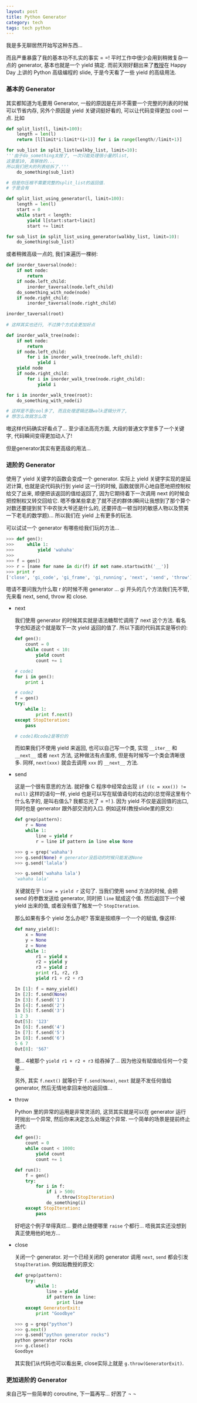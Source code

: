 ```yaml
---
layout: post
title: Python Generator
category: tech
tags: tech python
---
```


我是多无聊居然开始写这种东西... 

而且严重暴露了我的基本功不扎实的事实 = =! 平时工作中很少会用到稍微复杂一点的 generator, 基本也就是一个 yield 搞定. 而前天刚好翻出来了[教授](http://www.douban.com/people/hongqn/)在 Happy Day 上讲的 Python 高级编程的 slide, 于是今天看了一些 yield 的高级用法.

### 基本的 Generator

其实都知道为毛要用 Generator, 一般的原因是在并不需要一个完整的列表的时候可以节省内存, 另外个原因是 yield 关键词挺好看的, 可以让代码变得更加 cool 一点. 比如

```python
def split_list(l, limit=100):
    length = len(l)
    return [l[limit*i:limit*(i+1)] for i in range(length//limit+1)]

for sub_list in split_list(walkby_list, limit=10):
'''由于do_something太挫了, 一次只能处理很小量的list,
这里是10, 真够挫的...
所以我们把大的列表给拆了.'''
    do_something(sub_list)

# 但是你压根不需要完整的split_list的返回值.
# 于是会有

def split_list_using_generator(l, limit=100):
    length = len(l)
    start = 0
    while start < length:
        yield l[start:start+limit]
        start += limit

for sub_list in split_list_using_generator(walkby_list, limit=10):
    do_something(sub_list)
```

或者稍微高级一点的, 我们来遍历一棵树:

```python
def inorder_taversal(node):
    if not node:
        return
    if node.left_child:
        inorder_taversal(node.left_child)
    do_something_with_node(node)
    if node.right_child:
        inorder_taversal(node.right_child)

inorder_taversal(root)
        
# 这样其实也还行, 不过换个方式会更加好点

def inorder_walk_tree(node):
    if not node:
        return
    if node.left_child:
        for i in inorder_walk_tree(node.left_child):
            yield i
    yield node
    if node.right_child:
        for i in inorder_walk_tree(node.right_child):
            yield i

for i in inorder_walk_tree(root):
    do_something_with_node(i)

# 这样是不是cool多了, 而且处理逻辑还跟walk逻辑分开了,
# 想怎么改就怎么改
```

嗷这样代码确实好看点了... 至少语法高亮方面, 大段的普通文字里多了一个关键字, 代码瞬间变得更加动人了!

但是generator其实有更高级的用法...

### 进阶的 Generator

使用了 yield 关键字的函数会变成一个 generator. 实际上 yield 关键字实现的是延迟计算, 也就是说代码执行到 yield 这一行的时候, 函数就很开心地自愿地把控制权给交了出来, 顺便把该返回的值给返回了, 因为它期待着下一次调用 next 的时候会把控制权又转交回给它. 嗯不像某些拿走了就不还的群体(瞬间让我想到了那个算个对数还要提到贫下中农张大爷还是什么的, 还要抨击一顿当时的敏感人物以及赞美一下老毛的数学题)... 所以我们在 yield 上有更多的玩法.

可以试试一个 generator 有哪些给我们玩的方法...

```python
>>> def gen():
>>>     while 1:
>>>         yield 'wahaha'
>>> 
>>> f = gen()
>>> r = [name for name in dir(f) if not name.startswith('__')]
>>> print r
['close', 'gi_code', 'gi_frame', 'gi_running', 'next', 'send', 'throw']
```

嗯请不要问我为什么取 r 的时候不用 generator ... gi 开头的几个方法我们先不管, 先来看 next, send, throw 和 close.

* next

    我们使用 generator 的时候其实就是语法糖帮忙调用了 next 这个方法. 看名字也知道这个就是取下一次 yield 返回的值了. 所以下面的代码其实是等价的:

    ```python
    def gen():
        count = 0
        while count < 10:
            yield count
            count += 1

    # code1
    for i in gen():
        print i

    # code2
    f = gen()
    try:
        while 1:
            print f.next()
    except StopIteration:
        pass

    # code1和code2是等价的
    ```

    而如果我们不使用 yield 来返回, 也可以自己写一个类, 实现 `__iter__` 和 `__next__` 或者 `next` 方法, 这种做法有点蛋疼, 但是有时候写一个类会清晰很多. 同样, `next(xxx)` 就会去调用 `xxx` 的 `__next__` 方法.

* send

    这是一个很有意思的方法. 就好像 C 程序中经常会出现 `if ((c = xxx()) != null)` 这样的语句一样, yield 也是可以写在赋值语句的右边的(总觉得这里有个什么名字的, 是叫右值么? 我都忘光了 = =! ). 因为 yield 不仅是返回值的出口, 同时也是 generator 跟外部交流的入口.
    例如这样(教授slide里的原文):

    ```python
    def grep(pattern):
        r = None
        while 1:
            line = yield r
            r = line if pattern in line else None

    >>> g = grep('wahaha')
    >>> g.send(None) # generator没启动的时候只能发送None
    >>> g.send('lalala')

    >>> g.send('wahaha lala')
    'wahaha lala'
    ```        

    关键就在于 `line = yield r` 这句了. 当我们使用 send 方法的时候, 会把 send 的参数发送给 generator, 同时把 `line` 赋成这个值. 然后返回下一个被 yield 出来的值, 或者没有值了触发一个 `StopIteration`.

    那么如果有多个 yield 怎么办呢? 答案是按顺序一个一个的赋值, 像这样:

    ```python
    def many_yield():
        x = None
        y = None
        z = None
        while 1:
            r1 = yield x
            r2 = yield y
            r3 = yield z
            print r1, r2, r3
            yield r1 + r2 + r3

    In [1]: f = many_yield()
    In [2]: f.send(None)
    In [3]: f.send('1')
    In [4]: f.send('2')
    In [5]: f.send('3')
    1 2 3
    Out[5]: '123'
    In [6]: f.send('4')
    In [7]: f.send('5')
    In [8]: f.send('6')
    5 6 7
    Out[8]: '567'
    ```

    嗯... 4被那个 `yield r1 + r2 + r3` 给吞掉了... 因为他没有赋值给任何一个变量...
    
    另外, 其实 `f.next()` 就等价于 `f.send(None)`, `next` 就是不发任何值给 generator, 然后无情地拿回来他的返回值...
    
* throw

    Python 里的异常的运用是非常灵活的, 这货其实就是可以在 generator 运行时抛出一个异常, 然后你来决定怎么处理这个异常. 一个简单的场景是提前终止迭代:

    ```python
    def gen():
        count = 0
        while count < 1000:
            yield count
            count += 1

    def run():
        f = gen()
        try:
            for i in f:
                if i > 500:
                    f.throw(StopIteration)
                do_something(i)
        except StopIteration:
            pass
    ```

    好吧这个例子举得真烂... 要终止随便哪里 `raise` 个都行... 唔我其实还没想到真正使用他的地方...

* close

    关闭一个 generator. 对一个已经关闭的 generator 调用 `next`, `send` 都会引发 `StopIteration`. 例如贴教授的原文:

    ```python
    def grep(pattern):
        try:
            while 1:
                line = yield
                if pattern in line:
                    print line
        except GeneratorExit:
            print "Goodbye"

    >>> g = grep("python")
    >>> g.next()
    >>> g.send("python generator rocks")
    python generator rocks
    >>> g.close()
    Goodbye
    ```

    其实我们从代码也可以看出来, close实际上就是 `g.throw(GeneratorExit)`.

### 更加进阶的 Generator

来自己写一些简单的 coroutine, 下一篇再写... 好困了 ¬ ¬
